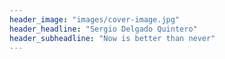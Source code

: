 ```yaml
---
header_image: "images/cover-image.jpg"
header_headline: "Sergio Delgado Quintero"
header_subheadline: "Now is better than never"
---
```

